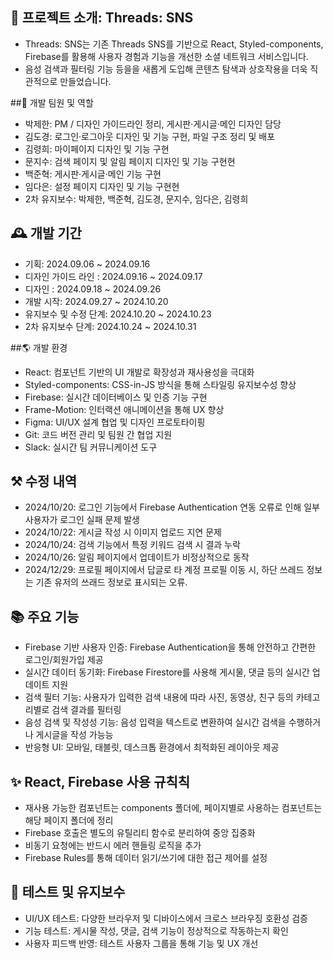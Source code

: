 ## 🌈 프로젝트 소개: Threads: SNS

- Threads: SNS는 기존 Threads SNS를 기반으로 React, Styled-components, Firebase를 활용해 사용자 경험과 기능을 개선한 소셜 네트워크 서비스입니다.
- 음성 검색과 필터링 기능 등을을 새롭게 도입해 콘텐츠 탐색과 상호작용을 더욱 직관적으로 만들었습니다.

##🏡 개발 팀원 및 역할

- 박제한: PM / 디자인 가이드라인 정리, 게시판·게시글·메인 디자인 담당
- 김도경: 로그인·로그아웃 디자인 및 기능 구현, 파일 구조 정리 및 배포
- 김령희: 마이페이지 디자인 및 기능 구현
- 문지수: 검색 페이지 및 알림 페이지 디자인 및 기능 구현현
- 백준혁: 게시판·게시글·메인 기능 구현
- 임다은: 설정 페이지 디자인 및 기능 구현현
- 2차 유지보수: 박제한, 백준혁, 김도경, 문지수, 임다은, 김령희

## 🕰️ 개발 기간

- 기획: 2024.09.06 ~ 2024.09.16
- 디자인 가이드 라인 : 2024.09.16 ~ 2024.09.17
- 디자인 : 2024.09.18 ~ 2024.09.26
- 개발 시작: 2024.09.27 ~ 2024.10.20
- 유지보수 및 수정 단계: 2024.10.20 ~ 2024.10.23
- 2차 유지보수 단계: 2024.10.24 ~ 2024.10.31

##🌎 개발 환경

- React: 컴포넌트 기반의 UI 개발로 확장성과 재사용성을 극대화
- Styled-components: CSS-in-JS 방식을 통해 스타일링 유지보수성 향상
- Firebase: 실시간 데이터베이스 및 인증 기능 구현
- Frame-Motion: 인터랙션 애니메이션을 통해 UX 향상
- Figma: UI/UX 설계 협업 및 디자인 프로토타이핑
- Git: 코드 버전 관리 및 팀원 간 협업 지원
- Slack: 실시간 팀 커뮤니케이션 도구

## ⚒️ 수정 내역

- 2024/10/20: 로그인 기능에서 Firebase Authentication 연동 오류로 인해 일부 사용자가 로그인 실패 문제 발생
- 2024/10/22: 게시글 작성 시 이미지 업로드 지연 문제
- 2024/10/24: 검색 기능에서 특정 키워드 검색 시 결과 누락
- 2024/10/26: 알림 페이지에서 업데이트가 비정상적으로 동작
- 2024/12/29: 프로필 페이지에서 답글로 타 계정 프로필 이동 시, 하단 쓰레드 정보는 기존 유저의 쓰래드 정보로 표시되는 오류.

## 📚 주요 기능

- Firebase 기반 사용자 인증: Firebase Authentication을 통해 안전하고 간편한 로그인/회원가입 제공
- 실시간 데이터 동기화: Firebase Firestore를 사용해 게시물, 댓글 등의 실시간 업데이트 지원
- 검색 필터 기능: 사용자가 입력한 검색 내용에 따라 사진, 동영상, 친구 등의 카테고리별로 검색 결과를 필터링
- 음성 검색 및 작성성 기능: 음성 입력을 텍스트로 변환하여 실시간 검색을 수행하거나 게시글을 작성 가능능
- 반응형 UI: 모바일, 태블릿, 데스크톱 환경에서 최적화된 레이아웃 제공

## ✨ React, Firebase 사용 규칙칙

- 재사용 가능한 컴포넌트는 components 폴더에, 페이지별로 사용하는 컴포넌트는 해당 페이지 폴더에 정리
- Firebase 호출은 별도의 유틸리티 함수로 분리하여 중앙 집중화
- 비동기 요청에는 반드시 에러 핸들링 로직을 추가
- Firebase Rules를 통해 데이터 읽기/쓰기에 대한 접근 제어를 설정

## 🧪 테스트 및 유지보수

- UI/UX 테스트: 다양한 브라우저 및 디바이스에서 크로스 브라우징 호환성 검증
- 기능 테스트: 게시물 작성, 댓글, 검색 기능이 정상적으로 작동하는지 확인
- 사용자 피드백 반영: 테스트 사용자 그룹을 통해 기능 및 UX 개선
